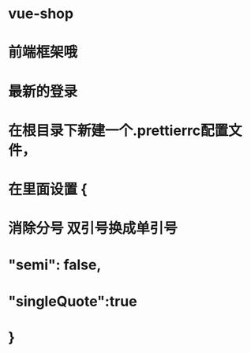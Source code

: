 # vue-shop

# 前端框架哦
# 最新的登录
# 在根目录下新建一个.prettierrc配置文件，
# 在里面设置 {
# 消除分号 双引号换成单引号
#   "semi": false, 
#   "singleQuote":true
# }